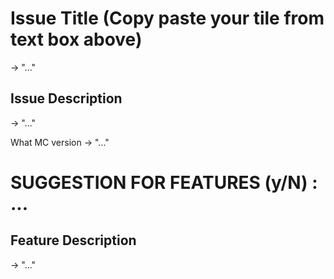 # Issue Title (Copy paste your tile from text box above)
-> "..."

## Issue Description
-> "..."

What MC version 
-> "..."

# SUGGESTION FOR FEATURES (y/N) : ...

## Feature Description 
-> "..."

